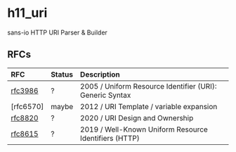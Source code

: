 # h11_uri

sans-io HTTP URI Parser & Builder

## RFCs

| RFC       | Status | Description |
| :---      | :---   | :---        |
| [rfc3986] | ?      | 2005 / Uniform Resource Identifier (URI): Generic Syntax |
| [rfc6570] | maybe  | 2012 / URI Template / variable expansion                 |
| [rfc8820] | ?      | 2020 / URI Design and Ownership                          |
| [rfc8615] | ?      | 2019 / Well-Known Uniform Resource Identifiers (HTTP)    |

[rfc3986]: https://www.rfc-editor.org/rfc/rfc3986.html
[rfc8820]: https://www.rfc-editor.org/rfc/rfc8820.html
[rfc8615]: https://www.rfc-editor.org/rfc/rfc8615.html
